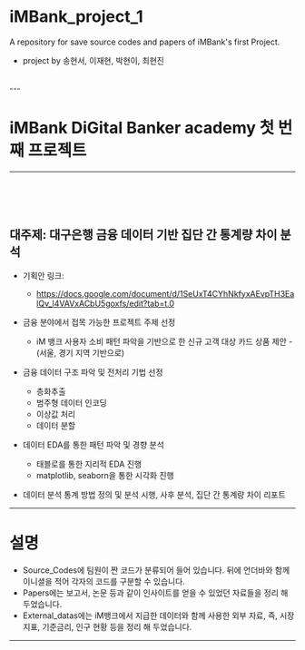 # iMBank_project_1
A repository for save source codes and papers of iMBank's first Project.
- project by 송현서, 이재현, 박현이, 최현진

<br>
---


# iMBank DiGital Banker academy 첫 번째 프로젝트


---
<br><br><br>



## 대주제: 대구은행 금융 데이터 기반 집단 간 통계량 차이 분석


- 기획안 링크:
    - https://docs.google.com/document/d/1SeUxT4CYhNkfyxAEvpTH3EalQv_l4VAVxACbU5goxfs/edit?tab=t.0


- 금융 분야에서 접목 가능한 프로젝트 주제 선정
    -  iM 뱅크 사용자 소비 패턴 파악을 기반으로 한 신규 고객 대상 카드 상품 제안 - (서울, 경기 지역 기반으로)


- 금융 데이터 구조 파악 및 전처리 기법 선정 
    - 층화추출
    - 범주형 데이터 인코딩
    - 이상값 처리
    - 데이터 분할


- 데이터 EDA를 통한 패턴 파악 및 경향 분석
    - 태블로를 통한 지리적 EDA 진행
    - matplotlib, seaborn을 통한 시각화 진행


- 데이터 분석 통계 방법 정의 및 분석 시행, 사후 분석, 집단 간 통계량 차이 리포트


---

# 설명


- Source_Codes에 팀원이 짠 코드가 분류되어 들어 있습니다. 뒤에 언더바와 함께 이니셜을 적어 각자의 코드를 구분할 수 있습니다.
- Papers에는 보고서, 논문 등과 같이 인사이트를 얻을 수 있었던 자료들을 정리 해 두었습니다.
- External_datas에는 iM뱅크에서 지급한 데이터와 함께 사용한 외부 자료, 즉, 시장 지표, 기준금리, 인구 현황 등을 정리 해 두었습니다.


---



